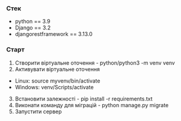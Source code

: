 ### Стек
- python == 3.9
- Django == 3.2
- djangorestframework == 3.13.0

### Старт
1. Створити віртуальне оточення - python/python3 -m venv venv
2. Активувати віртуальне оточення
* Linux: source myvenv/bin/activate
* Windows: venv/Scripts/activate  
3. Встановити залежності - pip install -r requirements.txt
4. Виконати команду для міграцій - python manage.py migrate
5. Запустити сервер
